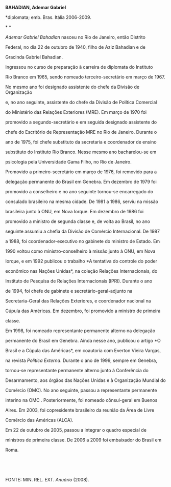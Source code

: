 **BAHADIAN, Ademar Gabriel**



\*diplomata; emb. Bras. Itália 2006-2009.



* *



*Ademar Gabriel Bahadian* nasceu no Rio de Janeiro, então Distrito

Federal, no dia 22 de outubro de 1940, filho de Aziz Bahadian e de

Gracinda Gabriel Bahadian.



Ingressou no curso de preparação à carreira de diplomata do Instituto

Rio Branco em 1965, sendo nomeado terceiro-secretário em março de 1967.

No mesmo ano foi designado assistente do chefe da Divisão de Organização

e, no ano seguinte, assistente do chefe da Divisão de Política Comercial

do Ministério das Relações Exteriores (MRE). Em março de 1970 foi

promovido a segundo-secretário e em seguida designado assistente do

chefe do Escritório de Representação MRE no Rio de Janeiro. Durante o

ano de 1975, foi chefe substituto da secretaria e coordenador de ensino

substituto do Instituto Rio Branco. Nesse mesmo ano bacharelou-se em

psicologia pela Universidade Gama Filho, no Rio de Janeiro.



Promovido a primeiro-secretário em março de 1976, foi removido para a

delegação permanente do Brasil em Genebra. Em dezembro de 1979 foi

promovido a conselheiro e no ano seguinte tornou-se encarregado do

consulado brasileiro na mesma cidade. De 1981 a 1986, serviu na missão

brasileira junto à ONU, em Nova Iorque. Em dezembro de 1986 foi

promovido a ministro de segunda classe e, de volta ao Brasil, no ano

seguinte assumiu a chefia da Divisão de Comércio Internacional. De 1987

a 1988, foi coordenador-executivo no gabinete do ministro de Estado. Em

1990 voltou como ministro-conselheiro à missão junto à ONU, em Nova

Iorque, e em 1992 publicou o trabalho *A tentativa do controle do poder

econômico nas Nações Unidas*, na coleção Relações Internacionais, do

Instituto de Pesquisa de Relações Internacionais (IPRI). Durante o ano

de 1994, foi chefe de gabinete e secretário-geral-adjunto na

Secretaria-Geral das Relações Exteriores, e coordenador nacional na

Cúpula das Américas. Em dezembro, foi promovido a ministro de primeira

classe.



Em 1998, foi nomeado representante permanente alterno na delegação

permanente do Brasil em Genebra. Ainda nesse ano, publicou o artigo *O

Brasil e a Cúpula das Américas*, em coautoria com Everton Vieira Vargas,

na revista *Política Externa*. Durante o ano de 1999, sempre em Genebra,

tornou-se representante permanente alterno junto à Conferência do

Desarmamento, aos órgãos das Nações Unidas e à Organização Mundial do

Comércio (OMC). No ano seguinte, passou a representante permanente

interino na OMC . Posteriormente, foi nomeado cônsul-geral em Buenos

Aires. Em 2003, foi copresidente brasileiro da reunião da Área de Livre

Comércio das Américas (ALCA).



Em 22 de outubro de 2005, passou a integrar o quadro especial de

ministros de primeira classe. De 2006 a 2009 foi embaixador do Brasil em

Roma.



 



 



FONTE: MIN. REL. EXT. *Anuário* (2008).



 



 



 



 

